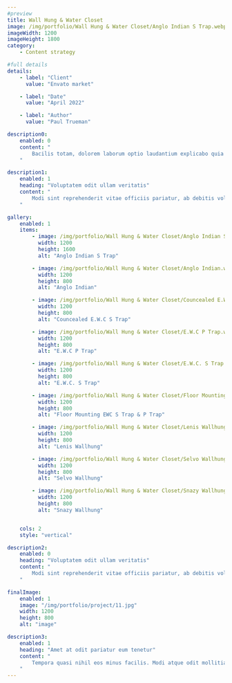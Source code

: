 ```yaml
---
#preview
title: Wall Hung & Water Closet
image: /img/portfolio/Wall Hung & Water Closet/Anglo Indian S Trap.webp
imageWidth: 1200
imageHeight: 1800
category:
    - Content strategy

#full details
details:
    - label: "Client"
      value: "Envato market"

    - label: "Date"
      value: "April 2022"

    - label: "Author"
      value: "Paul Trueman"

description0:
    enabled: 0
    content: "
        Bacilis totam, dolorem laborum optio laudantium explicabo quia ea. Officia beatae excepturi adipisci? Nobis consequatur ullam officiis adipisci assumenda, voluptas optio, commodi, soluta itaque error consectetur cupiditate vero voluptatem architecto blanditiis quidem amet. Quod ipsam consequuntur distinctio velit sed ipsum quisquam, itaque placeat error non animi quam aut similique nulla ab. Quaerat dicta, dolores veritatis magnam. Totam error aspernatur ipsa? Officia doloribus, non perspiciatis, aspernatur a numquam pariatur reprehenderit, incidunt fugiat modi nam. Repudiandae obcaecati excepturi, autem dicta tempore qui consequatur quisquam architecto dolorem voluptates.
    "

description1:
    enabled: 1
    heading: "Voluptatem odit ullam veritatis"
    content: "
        Modi sint reprehenderit vitae officiis pariatur, ab debitis voluptate ea eius assumenda beatae, tempora, dolores deserunt, ipsam ipsum! Quod ipsam consequuntur distinctio velit sed ipsum quisquam, itaque placeat error non animi quam aut similique nulla ab. Quaerat dicta, dolores veritatis magnam quae aut omnis in porro.
    "

gallery: 
    enabled: 1
    items:
        - image: /img/portfolio/Wall Hung & Water Closet/Anglo Indian S Trap.webp
          width: 1200
          height: 1600
          alt: "Anglo Indian S Trap"

        - image: /img/portfolio/Wall Hung & Water Closet/Anglo Indian.webp
          width: 1200
          height: 800
          alt: "Anglo Indian"

        - image: /img/portfolio/Wall Hung & Water Closet/Councealed E.W.C S Trap.webp
          width: 1200
          height: 800
          alt: "Councealed E.W.C S Trap"

        - image: /img/portfolio/Wall Hung & Water Closet/E.W.C P Trap.webp
          width: 1200
          height: 800
          alt: "E.W.C P Trap"

        - image: /img/portfolio/Wall Hung & Water Closet/E.W.C. S Trap.webp
          width: 1200
          height: 800
          alt: "E.W.C. S Trap"

        - image: /img/portfolio/Wall Hung & Water Closet/Floor Mounting EWC S Trap & P Trap.webp
          width: 1200
          height: 800
          alt: "Floor Mounting EWC S Trap & P Trap"

        - image: /img/portfolio/Wall Hung & Water Closet/Lenis Wallhung.webp
          width: 1200
          height: 800
          alt: "Lenis Wallhung"

        - image: /img/portfolio/Wall Hung & Water Closet/Selvo Wallhung.webp
          width: 1200
          height: 800
          alt: "Selvo Wallhung"

        - image: /img/portfolio/Wall Hung & Water Closet/Snazy Wallhung.webp
          width: 1200
          height: 800
          alt: "Snazy Wallhung"


    cols: 2
    style: "vertical"

description2:
    enabled: 0
    heading: "Voluptatem odit ullam veritatis"
    content: "
        Modi sint reprehenderit vitae officiis pariatur, ab debitis voluptate ea eius assumenda beatae, tempora, dolores deserunt, ipsam ipsum! Quod ipsam consequuntur distinctio velit sed ipsum quisquam, itaque placeat error non animi quam aut similique nulla ab. Quaerat dicta, dolores veritatis magnam quae aut omnis in porro.
    "

finalImage:
    enabled: 1
    image: "/img/portfolio/project/11.jpg"
    width: 1200
    height: 800    
    alt: "image"

description3:
    enabled: 1
    heading: "Amet at odit pariatur eum tenetur"
    content: "
        Tempora quasi nihil eos minus facilis. Modi atque odit mollitia, molestias. Amet at odit pariatur eum tenetur ratione
    "
---
```

